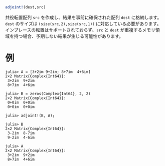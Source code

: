 ```julia
adjoint!(dest,src)
```

共役転置配列 `src` を作成し、結果を事前に確保された配列 `dest` に格納します。`dest` のサイズは `(size(src,2),size(src,1))` に対応している必要があります。インプレースの転置はサポートされておらず、`src` と `dest` が重複するメモリ領域を持つ場合、予期しない結果が生じる可能性があります。

# 例

```jldoctest
julia> A = [3+2im 9+2im; 8+7im  4+6im]
2×2 Matrix{Complex{Int64}}:
 3+2im  9+2im
 8+7im  4+6im

julia> B = zeros(Complex{Int64}, 2, 2)
2×2 Matrix{Complex{Int64}}:
 0+0im  0+0im
 0+0im  0+0im

julia> adjoint!(B, A);

julia> B
2×2 Matrix{Complex{Int64}}:
 3-2im  8-7im
 9-2im  4-6im

julia> A
2×2 Matrix{Complex{Int64}}:
 3+2im  9+2im
 8+7im  4+6im
```
